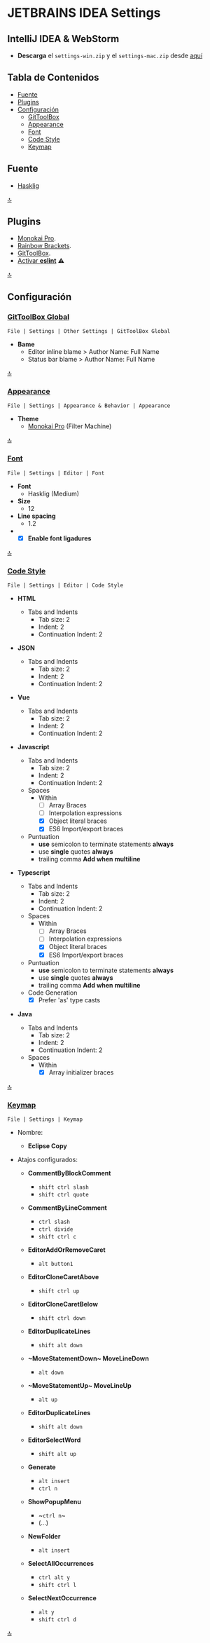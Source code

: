 # JETBRAINS IDEA Settings

## IntelliJ IDEA & WebStorm

* **Descarga** el `settings-win.zip` y el `settings-mac.zip`
  desde [aquí](https://github.com/ekzGuille/intellij-settings/releases)

## Tabla de Contenidos

* [Fuente](#fuente)
* [Plugins](#plugins)
* [Configuración](#configuración)
    * [GitToolBox](#gittoolbox-global)
    * [Appearance](#appearance)
    * [Font](#font)
    * [Code Style](#code-style)
    * [Keymap](#keymap)

## Fuente

* [Hasklig](https://github.com/i-tu/Hasklig/)

[🔝](#tabla-de-contenidos)

## Plugins

* [Monokai Pro](https://plugins.jetbrains.com/plugin/13643-monokai-pro-theme/).
* [Rainbow Brackets](https://plugins.jetbrains.com/plugin/10080-rainbow-brackets).
* [GitToolBox](https://plugins.jetbrains.com/plugin/7499-gittoolbox).
* [Activar **eslint**](https://www.jetbrains.com/help/idea/eslint.html#ws_js_eslint_activate) :warning:

[🔝](#tabla-de-contenidos)

## Configuración

### [GitToolBox Global](jetbrains://idea/settings?name=Other+Settings--GitToolBox+Global)

`File | Settings | Other Settings | GitToolBox Global`

* **Bame**
    * Editor inline blame > Author Name: Full Name
    * Status bar blame > Author Name: Full Name

[🔝](#tabla-de-contenidos)

### [Appearance](jetbrains://idea/settings?name=Appearance+%26+Behavior--Appearance)

`File | Settings | Appearance & Behavior | Appearance`

* **Theme**
    * [Monokai Pro](https://monokai.pro/) (Filter Machine)

[🔝](#tabla-de-contenidos)

### [Font](jetbrains://idea/settings?name=Editor--Font)

`File | Settings | Editor | Font`

* **Font**
    * Hasklig (Medium)
* **Size**
    * 12
* **Line spacing**
    * 1.2
* * [x] **Enable font ligadures**

[🔝](#tabla-de-contenidos)

### [Code Style](jetbrains://idea/settings?name=Editor--Code+Style)

`File | Settings | Editor | Code Style`

* **HTML**
    * Tabs and Indents
        * Tab size: 2
        * Indent: 2
        * Continuation Indent: 2

* **JSON**
    * Tabs and Indents
        * Tab size: 2
        * Indent: 2
        * Continuation Indent: 2

* **Vue**
    * Tabs and Indents
        * Tab size: 2
        * Indent: 2
        * Continuation Indent: 2

* **Javascript**
    * Tabs and Indents
        * Tab size: 2
        * Indent: 2
        * Continuation Indent: 2
    * Spaces
        * Within
            * [ ] Array Braces
            * [ ] Interpolation expressions
            * [x] Object literal braces
            * [x] ES6 Import/export braces
    * Puntuation
        * **use** semicolon to terminate statements **always**
        * use **single** quotes **always**
        * trailing comma **Add when multiline**

* **Typescript**
    * Tabs and Indents
        * Tab size: 2
        * Indent: 2
        * Continuation Indent: 2
    * Spaces
        * Within
            * [ ] Array Braces
            * [ ] Interpolation expressions
            * [x] Object literal braces
            * [x] ES6 Import/export braces
    * Puntuation
        * **use** semicolon to terminate statements **always**
        * use **single** quotes **always**
        * trailing comma **Add when multiline**
    * Code Generation
        * [x] Prefer 'as' type casts

* **Java**
    * Tabs and Indents
        * Tab size: 2
        * Indent: 2
        * Continuation Indent: 2
    * Spaces
        * Within
            * [x] Array initializer braces

[🔝](#tabla-de-contenidos)

### [Keymap](jetbrains://idea/settings?name=Keymap)

`File | Settings | Keymap`

* Nombre:
    * **Eclipse Copy**

* Atajos configurados:
    * **CommentByBlockComment**
        * `shift ctrl slash`
        * `shift ctrl quote`

    * **CommentByLineComment**
        * `ctrl slash`
        * `ctrl divide`
        * `shift ctrl c`

    * **EditorAddOrRemoveCaret**
        * `alt button1`

    * **EditorCloneCaretAbove**
        * `shift ctrl up`

    * **EditorCloneCaretBelow**
        * `shift ctrl down`

    * **EditorDuplicateLines**
        * `shift alt down`

    * **~MoveStatementDown~ MoveLineDown**
        * `alt down`

    * **~MoveStatementUp~ MoveLineUp**
        * `alt up`

    * **EditorDuplicateLines**
        * `shift alt down`

    * **EditorSelectWord**
        * `shift alt up`

    * **Generate**
        * `alt insert`
        * `ctrl n`

    * **ShowPopupMenu**
        * ~`ctrl n`~
        * (...)

    * **NewFolder**
        * `alt insert`

    * **SelectAllOccurrences**
        * `ctrl alt y`
        * `shift ctrl l`

    * **SelectNextOccurrence**
        * `alt y`
        * `shift ctrl d`

[🔝](#tabla-de-contenidos)
